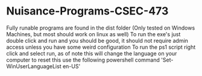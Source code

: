 # Nuisance-Programs-CSEC-473

Fully runable programs are found in the dist folder (Only tested on Windows Machines, but most should work on linux as well)
To run the exe's just double click and run and you should be good, it should not require admin access unless you have some weird configuration
To run the ps1 script right click and select run, as of note this will change the language on your computer to reset this use the following powershell command 'Set-WinUserLanguageList en-US'
